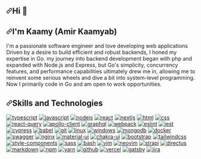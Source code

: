 <article class="markdown-body entry-content container-lg" itemprop="text">
  <h1 dir="auto">
    <a id="user-content-hi-" class="anchor" aria-hidden="true" href="#hi-"
      ><svg class="octicon octicon-link" viewBox="0 0 16 16" version="1.1" width="16" height="16" aria-hidden="true">
        <path
          fill-rule="evenodd"
          d="M7.775 3.275a.75.75 0 001.06 1.06l1.25-1.25a2 2 0 112.83 2.83l-2.5 2.5a2 2 0 01-2.83 0 .75.75 0 00-1.06 1.06 3.5 3.5 0 004.95 0l2.5-2.5a3.5 3.5 0 00-4.95-4.95l-1.25 1.25zm-4.69 9.64a2 2 0 010-2.83l2.5-2.5a2 2 0 012.83 0 .75.75 0 001.06-1.06 3.5 3.5 0 00-4.95 0l-2.5 2.5a3.5 3.5 0 004.95 4.95l1.25-1.25a.75.75 0 00-1.06-1.06l-1.25 1.25a2 2 0 01-2.83 0z"
        ></path></svg></a
    >Hi <g-emoji class="g-emoji" alias="wave" fallback-src="https://github.githubassets.com/images/icons/emoji/unicode/1f44b.png">👋</g-emoji>
  </h1>
  <h2 dir="auto">
    <a class="anchor" aria-hidden="true"
      ><svg class="octicon octicon-link" viewBox="0 0 16 16" version="1.1" width="16" height="16" aria-hidden="true">
        <path
          fill-rule="evenodd"
          d="M7.775 3.275a.75.75 0 001.06 1.06l1.25-1.25a2 2 0 112.83 2.83l-2.5 2.5a2 2 0 01-2.83 0 .75.75 0 00-1.06 1.06 3.5 3.5 0 004.95 0l2.5-2.5a3.5 3.5 0 00-4.95-4.95l-1.25 1.25zm-4.69 9.64a2 2 0 010-2.83l2.5-2.5a2 2 0 012.83 0 .75.75 0 001.06-1.06 3.5 3.5 0 00-4.95 0l-2.5 2.5a3.5 3.5 0 004.95 4.95l1.25-1.25a.75.75 0 00-1.06-1.06l-1.25 1.25a2 2 0 01-2.83 0z"
        ></path></svg></a
    >I'm Kaamy (Amir Kaamyab)
  </h2>
  <p dir="auto">
    I'm a passionate software engineer and love developing web applications <br />
    Driven by a desire to build efficient and robust backends, I honed my expertise in Go. my journey
    into backend development began with php and expanded with Node.js and Express, but Go's
    simplicity, concurrency features, and performance capabilities ultimately drew me in, allowing me to reinvent some serious wheels and dive a bit into system-level programming.
    Now I primarily code in Go and am open to work opportunities.
  </p>
  <h2 dir="auto">
    <a id="user-content-skills-and-technologies" class="anchor" aria-hidden="true" href="#skills-and-technologies"
      ><svg class="octicon octicon-link" viewBox="0 0 16 16" version="1.1" width="16" height="16" aria-hidden="true">
        <path
          fill-rule="evenodd"
          d="M7.775 3.275a.75.75 0 001.06 1.06l1.25-1.25a2 2 0 112.83 2.83l-2.5 2.5a2 2 0 01-2.83 0 .75.75 0 00-1.06 1.06 3.5 3.5 0 004.95 0l2.5-2.5a3.5 3.5 0 00-4.95-4.95l-1.25 1.25zm-4.69 9.64a2 2 0 010-2.83l2.5-2.5a2 2 0 012.83 0 .75.75 0 001.06-1.06 3.5 3.5 0 00-4.95 0l-2.5 2.5a3.5 3.5 0 004.95 4.95l1.25-1.25a.75.75 0 00-1.06-1.06l-1.25 1.25a2 2 0 01-2.83 0z"
        ></path></svg></a
    >Skills and Technologies
  </h2>
  <p dir="auto">
    <a href="https://typescriptlang.org/" rel="nofollow"
      ><img
        src="https://camo.githubusercontent.com/05646281655d1a76b9dde9b40caf29f9e0836f55ac06eeb92491c25e85ea52ef/68747470733a2f2f696d672e736869656c64732e696f2f62616467652f547970655363726970742d696e666f726d6174696f6e616c3f7374796c653d666c61742d737175617265266c6f676f3d54797065536372697074266c6f676f436f6c6f723d66666626636f6c6f723d324437394337"
        alt="typescript"
        data-canonical-src="https://img.shields.io/badge/TypeScript-informational?style=flat-square&amp;logo=TypeScript&amp;logoColor=fff&amp;color=2D79C7"
        style="max-width: 100%"
    /></a>
    <a href="https://www.ecma-international.org/publications-and-standards/standards/ecma-262/" rel="nofollow"
      ><img
        src="https://camo.githubusercontent.com/a68605c6cfae910b71be2e20735ac7f0f693e9c9d9320f5f7d165b1b153e69f7/68747470733a2f2f696d672e736869656c64732e696f2f62616467652f4a6176615363726970742d696e666f726d6174696f6e616c3f7374796c653d666c61742d737175617265266c6f676f3d4a617661536372697074266c6f676f436f6c6f723d30303026636f6c6f723d463744463145"
        alt="javascript"
        data-canonical-src="https://img.shields.io/badge/JavaScript-informational?style=flat-square&amp;logo=JavaScript&amp;logoColor=000&amp;color=F7DF1E"
        style="max-width: 100%"
    /></a>
    <a href="https://nodejs.org/" rel="nofollow"
      ><img
        src="https://camo.githubusercontent.com/465a9d58d2db26bc8c9b2ce3a6bbfc01d1cec9097b9594fa23c80aeeaf46e2c2/68747470733a2f2f696d672e736869656c64732e696f2f62616467652f4e6f64654a532d696e666f726d6174696f6e616c3f7374796c653d666c61742d737175617265266c6f676f3d6e6f64652e6a73266c6f676f436f6c6f723d66666626636f6c6f723d303236653030"
        alt="nodejs"
        data-canonical-src="https://img.shields.io/badge/NodeJS-informational?style=flat-square&amp;logo=node.js&amp;logoColor=fff&amp;color=026e00"
        style="max-width: 100%"
    /></a>
    <a href="https://reactjs.org/" rel="nofollow"
      ><img
        src="https://camo.githubusercontent.com/9552f4dd37d3bf600306c4725a3ddb552a6c74fef10de5796e5b2883cda2be38/68747470733a2f2f696d672e736869656c64732e696f2f62616467652f52656163742d2532333332374643372e7376673f7374796c653d666c61742d737175617265266c6f676f3d7265616374266c6f676f436f6c6f723d614441464226636f6c6f723d333233363345"
        alt="react"
        data-canonical-src="https://img.shields.io/badge/React-%23327FC7.svg?style=flat-square&amp;logo=react&amp;logoColor=aDAFB&amp;color=32363E"
        style="max-width: 100%"
    /></a>
    <a href="https://nextjs.org/" rel="nofollow"
      ><img
        src="https://camo.githubusercontent.com/194810d1a65186a954831f7e4b0684f7981706c9ea315a1678907081c3d17128/68747470733a2f2f696d672e736869656c64732e696f2f62616467652f4e6578744a532d696e666f726d6174696f6e616c3f7374796c653d666c61742d737175617265266c6f676f3d6e6578742e6a73266c6f676f436f6c6f723d66666626636f6c6f723d303030303030"
        alt="nextjs"
        data-canonical-src="https://img.shields.io/badge/NextJS-informational?style=flat-square&amp;logo=next.js&amp;logoColor=fff&amp;color=000000"
        style="max-width: 100%"
    /></a>
    <a href="https://html.spec.whatwg.org/multipage/" rel="nofollow"
      ><img
        src="https://camo.githubusercontent.com/7c4abfe27648a38d0cbcc0bb297fa89170b003c2f61cf9e4c90178654e83a425/68747470733a2f2f696d672e736869656c64732e696f2f62616467652f48544d4c2d696e666f726d6174696f6e616c3f7374796c653d666c61742d737175617265266c6f676f3d68746d6c35266c6f676f436f6c6f723d66666626636f6c6f723d453334463236"
        alt="html"
        data-canonical-src="https://img.shields.io/badge/HTML-informational?style=flat-square&amp;logo=html5&amp;logoColor=fff&amp;color=E34F26"
        style="max-width: 100%"
    /></a>
    <a href="https://developer.mozilla.org/en-US/docs/Web/CSS" rel="nofollow"
      ><img
        src="https://camo.githubusercontent.com/590d183e7dd4cd1fbcf54c87240e98aa920dde3f60d3f388f76ac5f38857da0a/68747470733a2f2f696d672e736869656c64732e696f2f62616467652f4353532d696e666f726d6174696f6e616c3f7374796c653d666c61742d737175617265266c6f676f3d43535333266c6f676f436f6c6f723d66666626636f6c6f723d313936386130"
        alt="css"
        data-canonical-src="https://img.shields.io/badge/CSS-informational?style=flat-square&amp;logo=CSS3&amp;logoColor=fff&amp;color=1968a0"
        style="max-width: 100%"
    /></a>
    <a href="https://tanstack.com/query/v4" rel="nofollow"
      ><img
        src="https://camo.githubusercontent.com/4e35751b5cff4e2429a333463f3fa8c7e3010cd22ce26f39f1cce52ad4c2d231/68747470733a2f2f696d672e736869656c64732e696f2f62616467652f52656163745f51756572792d696e666f726d6174696f6e616c3f7374796c653d666c61742d737175617265266c6f676f3d72656163747175657279266c6f676f436f6c6f723d66666626636f6c6f723d454634343434"
        alt="react-query"
        data-canonical-src="https://img.shields.io/badge/React_Query-informational?style=flat-square&amp;logo=reactquery&amp;logoColor=fff&amp;color=EF4444"
        style="max-width: 100%"
    /></a>
    <a href="https://www.apollographql.com/docs/" rel="nofollow"
      ><img
        src="https://camo.githubusercontent.com/0ccb6bd4246d4234f7a14423c2f2d083def23c2387ce7e479989ae82e28eee16/68747470733a2f2f696d672e736869656c64732e696f2f62616467652f41706f6c6c6f5f436c69656e742d696e666f726d6174696f6e616c3f7374796c653d666c61742d737175617265266c6f676f3d61706f6c6c6f6772617068716c266c6f676f436f6c6f723d61643962663626636f6c6f723d316232323430"
        alt="apollo-client"
        data-canonical-src="https://img.shields.io/badge/Apollo_Client-informational?style=flat-square&amp;logo=apollographql&amp;logoColor=ad9bf6&amp;color=1b2240"
        style="max-width: 100%"
    /></a>
    <a href="https://graphql.org/" rel="nofollow"
      ><img
        src="https://camo.githubusercontent.com/6760c6e78a9a401d99e32fa78d7672a2493e039fe6ec0662d7c27feedc1cea33/68747470733a2f2f696d672e736869656c64732e696f2f62616467652f4772617068514c2d696e666f726d6174696f6e616c3f7374796c653d666c61742d737175617265266c6f676f3d6772617068716c266c6f676f436f6c6f723d66666626636f6c6f723d443933324132"
        alt="graphql"
        data-canonical-src="https://img.shields.io/badge/GraphQL-informational?style=flat-square&amp;logo=graphql&amp;logoColor=fff&amp;color=D932A2"
        style="max-width: 100%"
    /></a>
    <a href="https://webpack.js.org/" rel="nofollow"
      ><img
        src="https://camo.githubusercontent.com/46f92aea6a486e7a38bf269dc72dd14347893a091118db7f13dc6646dd49adf1/68747470733a2f2f696d672e736869656c64732e696f2f62616467652f5765627061636b2d696e666f726d6174696f6e616c3f7374796c653d666c61742d737175617265266c6f676f3d7765627061636b266c6f676f436f6c6f723d66666626636f6c6f723d324233413432"
        alt="webpack"
        data-canonical-src="https://img.shields.io/badge/Webpack-informational?style=flat-square&amp;logo=webpack&amp;logoColor=fff&amp;color=2B3A42"
        style="max-width: 100%"
    /></a>
    <a href="https://eslint.org/" rel="nofollow"
      ><img
        src="https://camo.githubusercontent.com/6ff84547fa3d8d5fc4d589d0155b1a292819a53c727e35c9a45f700ba8b96d0c/68747470733a2f2f696d672e736869656c64732e696f2f62616467652f45736c696e742d696e666f726d6174696f6e616c3f7374796c653d666c61742d737175617265266c6f676f3d65736c696e74266c6f676f436f6c6f723d66666626636f6c6f723d344132464334"
        alt="eslint"
        data-canonical-src="https://img.shields.io/badge/Eslint-informational?style=flat-square&amp;logo=eslint&amp;logoColor=fff&amp;color=4A2FC4"
        style="max-width: 100%"
    /></a>
    <a href="https://jestjs.io/" rel="nofollow"
      ><img
        src="https://camo.githubusercontent.com/bb9ffb3137e3a95c26052b924ceb5fc57a7b14a9afa1910c67b73b05ae456c0b/68747470733a2f2f696d672e736869656c64732e696f2f62616467652f4a6573742d696e666f726d6174696f6e616c3f7374796c653d666c61742d737175617265266c6f676f3d6a657374266c6f676f436f6c6f723d66666626636f6c6f723d434334333143"
        alt="jest"
        data-canonical-src="https://img.shields.io/badge/Jest-informational?style=flat-square&amp;logo=jest&amp;logoColor=fff&amp;color=CC431C"
        style="max-width: 100%"
    /></a>
    <a href="https://cypress.io/" rel="nofollow"
      ><img
        src="https://camo.githubusercontent.com/62d5586f9b79520a4cadca4948c27065a080cdbbef44ffb7aebb32974c0c79bf/68747470733a2f2f696d672e736869656c64732e696f2f62616467652f437970726573732d696e666f726d6174696f6e616c3f7374796c653d666c61742d737175617265266c6f676f3d63797072657373266c6f676f436f6c6f723d30344333384526636f6c6f723d343834383462"
        alt="cypress"
        data-canonical-src="https://img.shields.io/badge/Cypress-informational?style=flat-square&amp;logo=cypress&amp;logoColor=04C38E&amp;color=48484b"
        style="max-width: 100%"
    /></a>
    <a href="https://babeljs.io/" rel="nofollow"
      ><img
        src="https://camo.githubusercontent.com/b5323691b6d6b9ad3b8453012bfa9dbf47f34d491729be600535a9d9a5cfa6e4/68747470733a2f2f696d672e736869656c64732e696f2f62616467652f426162656c2d696e666f726d6174696f6e616c3f7374796c653d666c61742d737175617265266c6f676f3d626162656c266c6f676f436f6c6f723d30303026636f6c6f723d463544413535"
        alt="babel"
        data-canonical-src="https://img.shields.io/badge/Babel-informational?style=flat-square&amp;logo=babel&amp;logoColor=000&amp;color=F5DA55"
        style="max-width: 100%"
    /></a>
    <a href="https://git-scm.com/" rel="nofollow"
      ><img
        src="https://camo.githubusercontent.com/2fbfc21a2e5ec6d55a45733082f8bf2d9531b78b8d0f5ab209c2c127b03fd9e9/68747470733a2f2f696d672e736869656c64732e696f2f62616467652f4769742d696e666f726d6174696f6e616c3f7374796c653d666c61742d737175617265266c6f676f3d476974266c6f676f436f6c6f723d66666626636f6c6f723d463035303332"
        alt="git"
        data-canonical-src="https://img.shields.io/badge/Git-informational?style=flat-square&amp;logo=Git&amp;logoColor=fff&amp;color=F05032"
        style="max-width: 100%"
    /></a>
    <a href="https://www.kernel.org/" rel="nofollow"
      ><img
        src="https://camo.githubusercontent.com/05b37da28de2fafbcafc39ed5194009060b4d176df2f90a867ebb3c0facf105c/68747470733a2f2f696d672e736869656c64732e696f2f62616467652f4c696e75782d696e666f726d6174696f6e616c3f7374796c653d666c61742d737175617265266c6f676f3d4c696e7578266c6f676f436f6c6f723d30303026636f6c6f723d464343363234"
        alt="linux"
        data-canonical-src="https://img.shields.io/badge/Linux-informational?style=flat-square&amp;logo=Linux&amp;logoColor=000&amp;color=FCC624"
        style="max-width: 100%"
    /></a>
    <a href="https://www.microsoft.com/en-us/windows/" rel="nofollow"
      ><img
        src="https://camo.githubusercontent.com/d34366933a349fda19df2e1a431ecfa7174ba57233d2cfdbf0d375d9d64743e7/68747470733a2f2f696d672e736869656c64732e696f2f62616467652f57696e646f77732d696e666f726d6174696f6e616c3f7374796c653d666c61742d737175617265266c6f676f3d57696e646f7773266c6f676f436f6c6f723d6666666626636f6c6f723d303041444546"
        alt="windows"
        data-canonical-src="https://img.shields.io/badge/Windows-informational?style=flat-square&amp;logo=Windows&amp;logoColor=ffff&amp;color=00ADEF"
        style="max-width: 100%"
    /></a>
    <a href="https://www.mongodb.com/" rel="nofollow"
      ><img
        src="https://camo.githubusercontent.com/f0a25b538f9284bdd190a5020740109414d067b6095cd40341a2ea056c8088cf/68747470733a2f2f696d672e736869656c64732e696f2f62616467652f4d6f6e676f44422d696e666f726d6174696f6e616c3f7374796c653d666c61742d737175617265266c6f676f3d6d6f6e676f6462266c6f676f436f6c6f723d66666626636f6c6f723d304641323443"
        alt="mongodb"
        data-canonical-src="https://img.shields.io/badge/MongoDB-informational?style=flat-square&amp;logo=mongodb&amp;logoColor=fff&amp;color=0FA24C"
        style="max-width: 100%"
    /></a>
    <a href="https://www.docker.com/" rel="nofollow"
      ><img
        src="https://camo.githubusercontent.com/ea0fac70340a448e7eab4ef1c2d9b44a44a86880983df6117797a632a52d38ef/68747470733a2f2f696d672e736869656c64732e696f2f62616467652f446f636b65722d696e666f726d6174696f6e616c3f7374796c653d666c61742d737175617265266c6f676f3d646f636b6572266c6f676f436f6c6f723d66666626636f6c6f723d323439364544"
        alt="docker"
        data-canonical-src="https://img.shields.io/badge/Docker-informational?style=flat-square&amp;logo=docker&amp;logoColor=fff&amp;color=2496ED"
        style="max-width: 100%"
    /></a>
    <a href="http://swagger.io/" rel="nofollow"
      ><img
        src="https://camo.githubusercontent.com/62749968a93bfe66d80157ff5b687b304d086b850cda0ddefa3611247d14d4c9/68747470733a2f2f696d672e736869656c64732e696f2f62616467652f537761676765722d696e666f726d6174696f6e616c3f7374796c653d666c61742d737175617265266c6f676f3d73776167676572266c6f676f436f6c6f723d66666626636f6c6f723d333862383332"
        alt="swagger"
        data-canonical-src="https://img.shields.io/badge/Swagger-informational?style=flat-square&amp;logo=swagger&amp;logoColor=fff&amp;color=38b832"
        style="max-width: 100%"
    /></a>
    <a href="https://www.nginx.com/" rel="nofollow"
      ><img
        src="https://camo.githubusercontent.com/888946c43abdd6991e0b9a71ce7d1c9a45bb3ce3b539b0fc4ba215dc0428a3a0/68747470733a2f2f696d672e736869656c64732e696f2f62616467652f4e67696e782d696e666f726d6174696f6e616c3f7374796c653d666c61742d737175617265266c6f676f3d6e67696e78266c6f676f436f6c6f723d46454645464526636f6c6f723d303039343342"
        alt="nginx"
        data-canonical-src="https://img.shields.io/badge/Nginx-informational?style=flat-square&amp;logo=nginx&amp;logoColor=FEFEFE&amp;color=00943B"
        style="max-width: 100%"
    /></a>
    <a href="https://mui.com/" rel="nofollow"
      ><img
        src="https://camo.githubusercontent.com/21a70d3b72c252b5e5ca10ccc25d0f2da76e394462de3ba4567383bcc1ba9c90/68747470733a2f2f696d672e736869656c64732e696f2f62616467652f4d6174657269616c5f55492d696e666f726d6174696f6e616c3f7374796c653d666c61742d737175617265266c6f676f3d6d7569266c6f676f436f6c6f723d66666626636f6c6f723d303037464646"
        alt="material-ui"
        data-canonical-src="https://img.shields.io/badge/Material_UI-informational?style=flat-square&amp;logo=mui&amp;logoColor=fff&amp;color=007FFF"
        style="max-width: 100%"
    /></a>
    <a href="https://chakra-ui.com/" rel="nofollow"
      ><img
        src="https://camo.githubusercontent.com/3b6db39adc55db069a979a4443d2d5080f2250c56270898601e720858ce3bb98/68747470733a2f2f696d672e736869656c64732e696f2f62616467652f4368616b72615f55492d696e666f726d6174696f6e616c3f7374796c653d666c61742d737175617265266c6f676f3d6368616b72612d7569266c6f676f436f6c6f723d66666626636f6c6f723d333139373935"
        alt="chakra-ui"
        data-canonical-src="https://img.shields.io/badge/Chakra_UI-informational?style=flat-square&amp;logo=chakra-ui&amp;logoColor=fff&amp;color=319795"
        style="max-width: 100%"
    /></a>
    <a href="https://getbootstrap.com/" rel="nofollow"
      ><img
        src="https://camo.githubusercontent.com/db951bb9142eebcd13c632f96e524f1817b1c88b21a4f56016781484b0084742/68747470733a2f2f696d672e736869656c64732e696f2f62616467652f426f6f7473747261702d696e666f726d6174696f6e616c3f7374796c653d666c61742d737175617265266c6f676f3d626f6f747374726170266c6f676f436f6c6f723d66666626636f6c6f723d373331314543"
        alt="bootstrap"
        data-canonical-src="https://img.shields.io/badge/Bootstrap-informational?style=flat-square&amp;logo=bootstrap&amp;logoColor=fff&amp;color=7311EC"
        style="max-width: 100%"
    /></a>
    <a href="https://tailwindcss.com/" rel="nofollow"
      ><img
        src="https://camo.githubusercontent.com/6d7259392421d886883da2e41b4dda546a6a55354a51855a32a8c8baa4585f98/68747470733a2f2f696d672e736869656c64732e696f2f62616467652f5461696c77696e645f4353532d696e666f726d6174696f6e616c3f7374796c653d666c61742d737175617265266c6f676f3d7461696c77696e64637373266c6f676f436f6c6f723d313642374542636f6c6f723d316532393362"
        alt="tailwindcss"
        data-canonical-src="https://img.shields.io/badge/Tailwind_CSS-informational?style=flat-square&amp;logo=tailwindcss&amp;logoColor=16B7EBcolor=1e293b"
        style="max-width: 100%"
    /></a>
    <a href="https://styled-components.com/" rel="nofollow"
      ><img
        src="https://camo.githubusercontent.com/26757c49eec500479ab36a98d4983e1d8bd1bfb0d8e0ea4a4a09638230f4cbd2/68747470733a2f2f696d672e736869656c64732e696f2f62616467652f5374796c65645f436f6d706f6e656e74732d696e666f726d6174696f6e616c3f7374796c653d666c61742d737175617265266c6f676f3d7374796c65642d636f6d706f6e656e7473266c6f676f436f6c6f723d66666626636f6c6f723d444237303933"
        alt="style-components"
        data-canonical-src="https://img.shields.io/badge/Styled_Components-informational?style=flat-square&amp;logo=styled-components&amp;logoColor=fff&amp;color=DB7093"
        style="max-width: 100%"
    /></a>
    <a href="https://sass-lang.com/" rel="nofollow"
      ><img
        src="https://camo.githubusercontent.com/c475ca7b1a957037dc8f70da3e6de211f6837bfe4e785e593bf478c5233ee9d6/68747470733a2f2f696d672e736869656c64732e696f2f62616467652f536173732d696e666f726d6174696f6e616c3f7374796c653d666c61742d737175617265266c6f676f3d73617373266c6f676f436f6c6f723d66666626636f6c6f723d433336323931"
        alt="sass"
        data-canonical-src="https://img.shields.io/badge/Sass-informational?style=flat-square&amp;logo=sass&amp;logoColor=fff&amp;color=C36291"
        style="max-width: 100%"
    /></a>
    <a href="https://www.gnu.org/software/bash/" rel="nofollow"
      ><img
        src="https://camo.githubusercontent.com/0f43a5992f5374b20cf7591ce6b13b50df5dce0059bf532dcff37a9af6ddada3/68747470733a2f2f696d672e736869656c64732e696f2f62616467652f426173682d696e666f726d6174696f6e616c3f7374796c653d666c61742d737175617265266c6f676f3d676e7562617368266c6f676f436f6c6f723d64396439643926636f6c6f723d323232413335"
        alt="bash"
        data-canonical-src="https://img.shields.io/badge/Bash-informational?style=flat-square&amp;logo=gnubash&amp;logoColor=d9d9d9&amp;color=222A35"
        style="max-width: 100%"
    /></a>
    <a href="https://www.vim.org/" rel="nofollow"
      ><img
        src="https://camo.githubusercontent.com/b8a5184a2b150e2e80ecbcf4e71d17ff836a75df54441ef729f648f6e83ab8fc/68747470733a2f2f696d672e736869656c64732e696f2f62616467652f56696d2d696e666f726d6174696f6e616c3f7374796c653d666c61742d737175617265266c6f676f3d76696d266c6f676f436f6c6f723d66666626636f6c6f723d303139303330"
        alt="vim"
        data-canonical-src="https://img.shields.io/badge/Vim-informational?style=flat-square&amp;logo=vim&amp;logoColor=fff&amp;color=019030"
        style="max-width: 100%"
    /></a>
    <a href="https://neovim.io/" rel="nofollow"
      ><img
        src="https://camo.githubusercontent.com/ad56a1855fd93ccd69f920484b95bbba759f1ebeee2437cdce567a4df905394c/68747470733a2f2f696d672e736869656c64732e696f2f62616467652f4e656f76696d2d696e666f726d6174696f6e616c3f7374796c653d666c61742d737175617265266c6f676f3d6e656f76696d266c6f676f436f6c6f723d30623135316226636f6c6f723d386666663664"
        alt="neovim"
        data-canonical-src="https://img.shields.io/badge/Neovim-informational?style=flat-square&amp;logo=neovim&amp;logoColor=0b151b&amp;color=8fff6d"
        style="max-width: 100%"
    /></a>
    <a href="https://strapi.io/" rel="nofollow"
      ><img
        src="https://camo.githubusercontent.com/516524b1fe2d41df375c3a84afef28d784c7fe2b96cd049c604d6000720277b8/68747470733a2f2f696d672e736869656c64732e696f2f62616467652f5374726170692d696e666f726d6174696f6e616c3f7374796c653d666c61742d737175617265266c6f676f3d737472617069266c6f676f436f6c6f723d66666626636f6c6f723d313231303830"
        alt="strapi"
        data-canonical-src="https://img.shields.io/badge/Strapi-informational?style=flat-square&amp;logo=strapi&amp;logoColor=fff&amp;color=121080"
        style="max-width: 100%"
    /></a>
    <a href="https://directus.io/" rel="nofollow"
      ><img
        src="https://camo.githubusercontent.com/18f43b2fb95574921a79752126931902a00d1cf0fa36736c692c781207619603/68747470733a2f2f696d672e736869656c64732e696f2f62616467652f44697265637475732d696e666f726d6174696f6e616c3f7374796c653d666c61742d737175617265266c6f676f3d6469726563747573266c6f676f436f6c6f723d66666626636f6c6f723d363634334645"
        alt="directus"
        data-canonical-src="https://img.shields.io/badge/Directus-informational?style=flat-square&amp;logo=directus&amp;logoColor=fff&amp;color=6643FE"
        style="max-width: 100%"
    /></a>
    <a href="https://www.markdownguide.org/" rel="nofollow"
      ><img
        src="https://camo.githubusercontent.com/e4da371e0e7718254887dc12fb00a1c281b8c153cb4bc063f068f04d073fe0c3/68747470733a2f2f696d672e736869656c64732e696f2f62616467652f4d61726b646f776e2d696e666f726d6174696f6e616c3f7374796c653d666c61742d737175617265266c6f676f3d4d61726b646f776e266c6f676f436f6c6f723d66666626636f6c6f723d303030303030"
        alt="markdown"
        data-canonical-src="https://img.shields.io/badge/Markdown-informational?style=flat-square&amp;logo=Markdown&amp;logoColor=fff&amp;color=000000"
        style="max-width: 100%"
    /></a>
    <a href="https://www.npmjs.com/" rel="nofollow"
      ><img
        src="https://camo.githubusercontent.com/16df49256b05ca7b13f2a8d8a06315e2c083f073d1672fa42fcd5fe8a28cbe4f/68747470733a2f2f696d672e736869656c64732e696f2f62616467652f6e706d2d696e666f726d6174696f6e616c3f7374796c653d666c61742d737175617265266c6f676f3d6e706d266c6f676f436f6c6f723d66666626636f6c6f723d433233313245"
        alt="npm"
        data-canonical-src="https://img.shields.io/badge/npm-informational?style=flat-square&amp;logo=npm&amp;logoColor=fff&amp;color=C2312E"
        style="max-width: 100%"
    /></a>
    <a href="https://yarnpkg.com/" rel="nofollow"
      ><img
        src="https://camo.githubusercontent.com/09eb44a08b6d6156d9145b0841e71d3152352a510ee9fff57baa395d390300a5/68747470733a2f2f696d672e736869656c64732e696f2f62616467652f7961726e2d696e666f726d6174696f6e616c3f7374796c653d666c61742d737175617265266c6f676f3d7961726e266c6f676f436f6c6f723d66666626636f6c6f723d333839354245"
        alt="yarn"
        data-canonical-src="https://img.shields.io/badge/yarn-informational?style=flat-square&amp;logo=yarn&amp;logoColor=fff&amp;color=3895BE"
        style="max-width: 100%"
    /></a>
    <a href="https://github.com/"
      ><img
        src="https://camo.githubusercontent.com/357fbd05ab5120898cd30bb57016544ba6fb619ff1a51effaa71a2a322e83b93/68747470733a2f2f696d672e736869656c64732e696f2f62616467652f4769744875622d696e666f726d6174696f6e616c3f7374796c653d666c61742d737175617265266c6f676f3d476974487562266c6f676f436f6c6f723d66666626636f6c6f723d313831373137"
        alt="github"
        data-canonical-src="https://img.shields.io/badge/GitHub-informational?style=flat-square&amp;logo=GitHub&amp;logoColor=fff&amp;color=181717"
        style="max-width: 100%"
    /></a>
    <a href="https://vercel.com/" rel="nofollow"
      ><img
        src="https://camo.githubusercontent.com/ac4f286f0686cc93178534425b1d8f1339010dccf19b4d000d74a131028c1f51/68747470733a2f2f696d672e736869656c64732e696f2f62616467652f56657263656c2d696e666f726d6174696f6e616c3f7374796c653d666c61742d737175617265266c6f676f3d56657263656c266c6f676f436f6c6f723d66666626636f6c6f723d303030303030"
        alt="vercel"
        data-canonical-src="https://img.shields.io/badge/Vercel-informational?style=flat-square&amp;logo=Vercel&amp;logoColor=fff&amp;color=000000"
        style="max-width: 100%"
    /></a>
    <a href="https://www.gatsbyjs.com/" rel="nofollow"
      ><img
        src="https://camo.githubusercontent.com/490796555d9618988feb72a1f89b55730482889823a0caa0148a42f7a9aa6737/68747470733a2f2f696d672e736869656c64732e696f2f62616467652f4761747362792d696e666f726d6174696f6e616c3f7374796c653d666c61742d737175617265266c6f676f3d676174736279266c6f676f436f6c6f723d66666626636f6c6f723d363633333939"
        alt="gatsby"
        data-canonical-src="https://img.shields.io/badge/Gatsby-informational?style=flat-square&amp;logo=gatsby&amp;logoColor=fff&amp;color=663399"
        style="max-width: 100%"
    /></a>
    <a href="https://www.atlassian.com/software/jira" rel="nofollow"
      ><img
        src="https://camo.githubusercontent.com/914fe3dc3ff4b8522fd8c831daf5db97fb74976d2b72fe8de50d1d55c85e55c9/68747470733a2f2f696d672e736869656c64732e696f2f62616467652f4a6972612d696e666f726d6174696f6e616c3f7374796c653d666c61742d737175617265266c6f676f3d6a697261266c6f676f436f6c6f723d66666626636f6c6f723d303035324343"
        alt="jira"
        data-canonical-src="https://img.shields.io/badge/Jira-informational?style=flat-square&amp;logo=jira&amp;logoColor=fff&amp;color=0052CC"
        style="max-width: 100%"
    /></a>
  </p>
</article>

